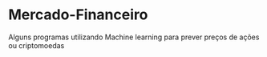 # Mercado-Financeiro

Alguns programas utilizando Machine learning para prever preços de ações ou criptomoedas
